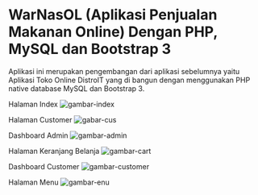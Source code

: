 # WarNasOL (Aplikasi Penjualan Makanan Online) Dengan PHP, MySQL dan Bootstrap 3

Aplikasi ini merupakan pengembangan dari aplikasi sebelumnya yaitu Aplikasi Toko Online DistroIT
yang di bangun dengan menggunakan PHP native database MySQL dan Bootstrap 3.

Halaman Index
![gambar-index](https://user-images.githubusercontent.com/5027795/53283086-a88b9f00-3773-11e9-833a-2fa684a6bec9.png)

Halaman Customer
![gabar-cus](https://user-images.githubusercontent.com/5027795/53283125-146e0780-3774-11e9-9eec-7381388d600c.png)

Dashboard Admin
![gambar-admin](https://user-images.githubusercontent.com/5027795/53283126-15069e00-3774-11e9-88e2-3a0ac56d5e2b.png)

Halaman Keranjang Belanja
![gambar-cart](https://user-images.githubusercontent.com/5027795/53283127-15069e00-3774-11e9-9ecd-c903fa47232e.png)

Dashboard Customer
![gambar-customer](https://user-images.githubusercontent.com/5027795/53283128-15069e00-3774-11e9-99fd-6cf69545d06b.png)

Halaman Menu
![gambar-enu](https://user-images.githubusercontent.com/5027795/53283129-159f3480-3774-11e9-95b3-533c1d05d00b.png)



